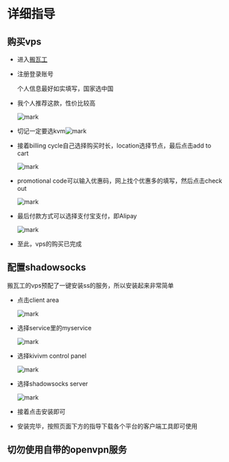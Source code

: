 # 详细指导

## 购买vps

* 进入[搬瓦工](https://bwh1.net/)

* 注册登录账号

  个人信息最好如实填写，国家选中国

* 我个人推荐这款，性价比较高

  ![mark](http://ox2x7j4is.bkt.clouddn.com/blog/170930/0kbmal7Kj5.png?imageslim)

* 切记一定要选kvm![mark](http://ox2x7j4is.bkt.clouddn.com/blog/170930/Fdhik4LEBL.png?imageslim)


* 接着billing cycle自己选择购买时长，location选择节点，最后点击add to cart

  ![mark](http://ox2x7j4is.bkt.clouddn.com/blog/170930/IG6kKeH0ah.png?imageslim)

* promotional code可以输入优惠码，网上找个优惠多的填写，然后点击check out

  ![mark](http://ox2x7j4is.bkt.clouddn.com/blog/170930/gB720d43d7.png?imageslim)

* 最后付款方式可以选择支付宝支付，即Alipay

  ![mark](http://ox2x7j4is.bkt.clouddn.com/blog/170930/5Bb6dBGIj9.png?imageslim)

* 至此，vps的购买已完成

## 配置shadowsocks

搬瓦工的vps预配了一键安装ss的服务，所以安装起来非常简单

* 点击client area

  ![mark](http://ox2x7j4is.bkt.clouddn.com/blog/170930/1hdkbKbi34.png?imageslim)

* 选择service里的myservice

  ![mark](http://ox2x7j4is.bkt.clouddn.com/blog/170930/9K8480feD6.png?imageslim)

* 选择kivivm control panel

  ![mark](http://ox2x7j4is.bkt.clouddn.com/blog/170930/Fl7ACF9cDD.png?imageslim)

* 选择shadowsocks server

  ![mark](http://ox2x7j4is.bkt.clouddn.com/blog/170930/BH6J7bKlbJ.png?imageslim)

* 接着点击安装即可

* 安装完毕，按照页面下方的指导下载各个平台的客户端工具即可使用

## 切勿使用自带的openvpn服务

  ​
